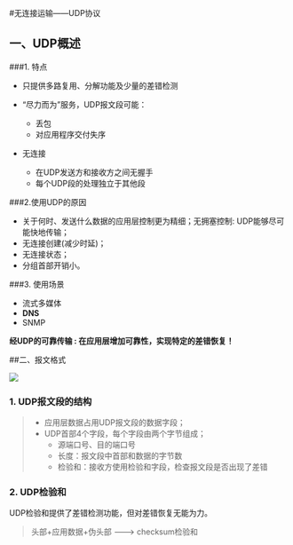 #无连接运输——UDP协议

## 一、UDP概述

###1. 特点

- 只提供多路复用、分解功能及少量的差错检测

- “尽力而为”服务，UDP报文段可能：
  - 丢包
  - 对应用程序交付失序
- 无连接
  - 在UDP发送方和接收方之间无握手
  - 每个UDP段的处理独立于其他段

###2.使用UDP的原因

- 关于何时、发送什么数据的应用层控制更为精细；无拥塞控制: UDP能够尽可能快地传输；
- 无连接创建(减少时延)；
- 无连接状态；
- 分组首部开销小。

###3. 使用场景

- 流式多媒体
- **DNS**
- SNMP

**经UDP的可靠传输 : 在应用层增加可靠性，实现特定的差错恢复！**

##二、报文格式

![](http://onh97xzo0.bkt.clouddn.com/3-4.PNG)

### 1. UDP报文段的结构

> - 应用层数据占用UDP报文段的数据字段；
> - UDP首部4个字段，每个字段由两个字节组成；
>   - 源端口号、目的端口号
>   - 长度：报文段中首部和数据的字节数
>   - 检验和：接收方使用检验和字段，检查报文段是否出现了差错

### 2. UDP检验和

UDP检验和提供了差错检测功能，但对差错恢复无能为力。

> 头部+应用数据+伪头部 ---> checksum检验和